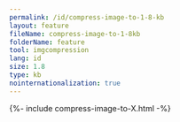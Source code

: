 ```yaml
---
permalink: /id/compress-image-to-1-8-kb
layout: feature
fileName: compress-image-to-1-8kb
folderName: feature
tool: imgcompression
lang: id
size: 1.8
type: kb
nointernationalization: true
---
```

{%- include compress-image-to-X.html -%}
      